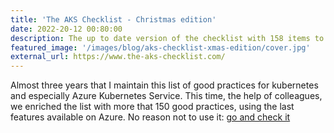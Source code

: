 ```yaml
---
title: 'The AKS Checklist - Christmas edition'
date: 2022-20-12 00:80:00
description: The up to date version of the checklist with 158 items to check before going to production !
featured_image: '/images/blog/aks-checklist-xmas-edition/cover.jpg'
external_url: https://www.the-aks-checklist.com/
---
```


Almost three years that I maintain this list of good practices for kubernetes and especially Azure Kubernetes Service. This time, the help of colleagues, we enriched the list with more that 150 good practices, using the last features available on Azure.
No reason not to use it: [go and check it](https://www.the-aks-checklist.com/)

